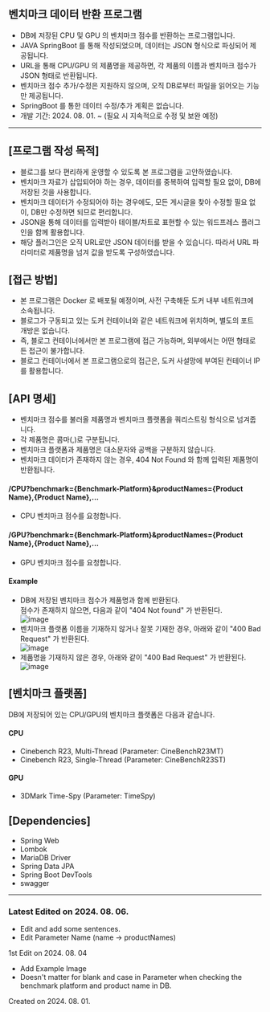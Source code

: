 ## 벤치마크 데이터 반환 프로그램

* DB에 저장된 CPU 및 GPU 의 벤치마크 점수를 반환하는 프로그램입니다.
* JAVA SpringBoot 를 통해 작성되었으며, 데이터는 JSON 형식으로 파싱되어 제공됩니다.
* URL을 통해 CPU/GPU 의 제품명을 제공하면, 각 제품의 이름과 벤치마크 점수가 JSON 형태로 반환됩니다.
* 벤치마크 점수 추가/수정은 지원하지 않으며, 오직 DB로부터 파일을 읽어오는 기능만 제공됩니다.
* SpringBoot 를 통한 데이터 수정/추가 계획은 없습니다.
* 개발 기간: 2024. 08. 01. ~ (필요 시 지속적으로 수정 및 보완 예정)
---
## [프로그램 작성 목적]
* 블로그를 보다 편리하게 운영할 수 있도록 본 프로그램을 고안하였습니다.
* 벤치마크 자료가 삽입되어야 하는 경우, 데이터를 중복하여 입력할 필요 없이, DB에 저장된 것을 사용합니다.
* 벤치마크 데이터가 수정되어야 하는 경우에도, 모든 게시글을 찾아 수정할 필요 없이, DB만 수정하면 되므로 편리합니다.
* JSON을 통해 데이터를 입력받아 테이블/차트로 표현할 수 있는 워드프레스 플러그인을 함께 활용합니다.
* 해당 플러그인은 오직 URL로만 JSON 데이터를 받을 수 있습니다. 따라서 URL 파라미터로 제품명을 넘겨 값을 받도록 구성하였습니다.

## [접근 방법]
* 본 프로그램은 Docker 로 배포될 예정이며, 사전 구축해둔 도커 내부 네트워크에 소속됩니다.
* 블로그가 구동되고 있는 도커 컨테이너와 같은 네트워크에 위치하며, 별도의 포트 개방은 없습니다.
* 즉, 블로그 컨테이너에서만 본 프로그램에 접근 가능하며, 외부에서는 어떤 형태로든 접근이 불가합니다.
* 블로그 컨테이너에서 본 프로그램으로의 접근은, 도커 사설망에 부여된 컨테이너 IP를 활용합니다.

## [API 명세]
* 벤치마크 점수를 불러올 제품명과 벤치마크 플랫폼을 쿼리스트링 형식으로 넘겨줍니다.
* 각 제품명은 콤마(,)로 구분됩니다.
* 벤치마크 플랫폼과 제품명은 대소문자와 공백을 구분하지 않습니다.
* 벤치마크 데이터가 존재하지 않는 경우, 404 Not Found 와 함께 입력된 제품명이 반환됩니다.
#### /CPU?benchmark={Benchmark-Platform}&productNames={Product Name},{Product Name},...
* CPU 벤치마크 점수를 요청합니다.

#### /GPU?benchmark={Benchmark-Platform}&productNames={Product Name},{Product Name},...
* GPU 벤치마크 점수를 요청합니다.

#### Example
* DB에 저장된 벤치마크 점수가 제품명과 함께 반환된다.<br>점수가 존재하지 않으면, 다음과 같이 "404 Not found" 가 반환된다.<br>
![image](https://github.com/user-attachments/assets/cdadb073-261f-4c06-8c48-9bae6364aa9d)
* 벤치마크 플랫폼 이름을 기재하지 않거나 잘못 기재한 경우, 아래와 같이 "400 Bad Request" 가 반환된다.<br>
![image](https://github.com/user-attachments/assets/e62bac97-6fd4-434e-af09-f96a964206a8)
* 제품명을 기재하지 않은 경우, 아래와 같이 "400 Bad Request" 가 반환된다.<br>
  ![image](https://github.com/user-attachments/assets/cb8e7cd1-46ee-4bba-94d5-76cdbd89464d)

## [벤치마크 플랫폼]
DB에 저장되어 있는 CPU/GPU의 벤치마크 플랫폼은 다음과 같습니다.
#### CPU
* Cinebench R23, Multi-Thread (Parameter: CineBenchR23MT)
* Cinebench R23, Single-Thread (Parameter: CineBenchR23ST)

#### GPU
* 3DMark Time-Spy (Parameter: TimeSpy)

## [Dependencies]
* Spring Web
* Lombok
* MariaDB Driver
* Spring Data JPA
* Spring Boot DevTools
* swagger

---
### Latest Edited on 2024. 08. 06.<br>
* Edit and add some sentences.
* Edit Parameter Name (name -> productNames)

1st Edit on 2024. 08. 04 
* Add Example Image
* Doesn't matter for blank and case in Parameter when checking the benchmark platform and product name in DB.

Created on 2024. 08. 01.
